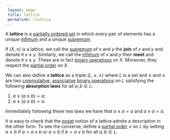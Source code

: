 ```yaml
---
 layout: page
 title: lattice
 permalink: /lattice
---
```


A **lattice** is a [partially ordered set](https://defsmath.github.io/DefsMath/partially_ordered_set) in which every pair of elements has a unique [infimum](https://defsmath.github.io/DefsMath/infimum) and a unique [supremum](https://defsmath.github.io/DefsMath/supremum). 

If $(X, \leq)$ is a lattice, we call the [supremum](https://defsmath.github.io/DefsMath/supremum) of $x$ and $y$ the **join** of $x$ and $y$ and denote it $x\lor y$. Similarly, we call the [infimum](https://defsmath.github.io/DefsMath/infimum) of $x$ and $y$ their **meet** and denote it $x\land y$. These are in fact [binary operations](https://defsmath.github.io/DefsMath/binary_operation) on $X$. Moreover, they respect the [partial order](https://defsmath.github.io/DefsMath/partially_ordered_set) on $X$.  

We can also define a **lattice** as a triple $(L, \lor,\land)$ where $L$ is a set and $\lor$ and $\land$ are two [commutative](https://defsmath.github.io/DefsMath/commutative), [associative](https://defsmath.github.io/DefsMath/associative) [binary operations](https://defsmath.github.io/DefsMath/#################binary_operations) on $L$ satisfying the following **absorption laws** for all $a,b \in L$:
1. $a\lor (a\land b) = a$;
2. $a\land (a\lor b) = a$. 

Immediately following these two laws we have that $a\land a = a$ and $a\lor a = a$. 

It is easy to check that the [poset](https://defsmath.github.io/DefsMath/######################poset) notion of a lattice admits a description in the other form. To see the converse, define a [partial order](https://defsmath.github.io/DefsMath/######################partial_order) $\leq$ on $L$ by setting $a\leq b$ if $a= a\land b$ or $a\leq b$ if $b = a\lor b$ for all $a,b\in L$. 
